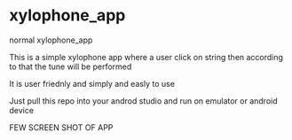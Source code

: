 # xylophone_app
normal xylophone_app

This is a simple xylophone app where a user click on string then according to that the tune will be performed 

It is user friednly and simply and easly to use 

Just pull this repo into your androd studio and run on emulator or android device

FEW SCREEN SHOT OF APP 

